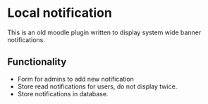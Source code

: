# Local notification
This is an old moodle plugin written to display system wide banner notifications.

## Functionality
- Form for admins to add new notification
- Store read notifications for users, do not display twice.
- Store notifications in database.